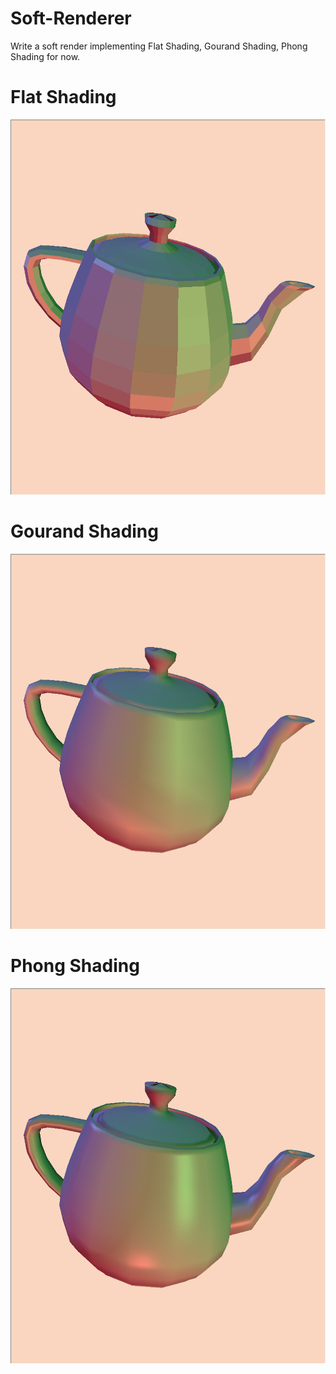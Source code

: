 # Soft-Renderer

Write a soft render implementing Flat Shading, Gourand Shading, Phong Shading for now.


# Flat Shading
<p align="center">
 <img src="teapot_Flat.png" height="600"/>
</p >

# Gourand Shading
<p align="center">
 <img src="teapot_Gourand.png" height="600"/>
</p >

# Phong Shading
<p align="center">
 <img src="teapot_Phong.jpg" height="600"/>
</p >
